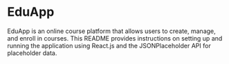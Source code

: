 # EduApp
EduApp is an online course platform that allows users to create, manage, and enroll in courses. This README provides instructions on setting up and running the application using React.js and the JSONPlaceholder API for placeholder data.
